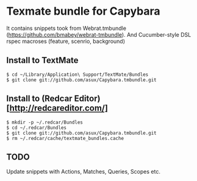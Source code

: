 # Texmate bundle for Capybara

It contains snippets took from Webrat.tmbundle (https://github.com/bmabey/webrat-tmbundle).
And Cucumber-style DSL rspec macroses (feature, scenrio, background)

## Install to TextMate

    $ cd ~/Library/Application\ Support/TextMate/Bundles
    $ git clone git://github.com/asux/Capybara.tmbundle.git

## Install to (Redcar Editor)[http://redcareditor.com/]

    $ mkdir -p ~/.redcar/Bundles
    $ cd ~/.redcar/Bundles
    $ git clone git://github.com/asux/Capybara.tmbundle.git
    $ rm ~/.redcar/cache/textmate_bundles.cache

## TODO

Update snippets with Actions, Matches, Queries, Scopes etc.
